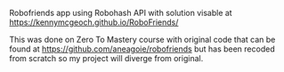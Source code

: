Robofriends app using Robohash API with solution visable at https://kennymcgeoch.github.io/RoboFriends/

This was done on Zero To Mastery course with original code that can be found at https://github.com/aneagoie/robofriends but has been recoded from scratch so my project will diverge from original.

